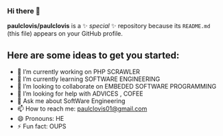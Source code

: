 ### Hi there 👋


**paulclovis/paulclovis** is a ✨ _special_ ✨ repository because its `README.md` (this file) appears on your GitHub profile.

## Here are some ideas to get you started:

- 🔭 I’m currently working on PHP SCRAWLER
- 🌱 I’m currently learning SOFTWARE ENGINEERING
- 👯 I’m looking to collaborate on EMBEDED SOFTWARE PROGRAMMING
- 🤔 I’m looking for help with ADVICES , COFEE
- 💬 Ask me about SoftWare Engineering
- 📫 How to reach me: paulclovis01@gmail.com
- 😄 Pronouns:  HE
- ⚡ Fun fact: OUPS
